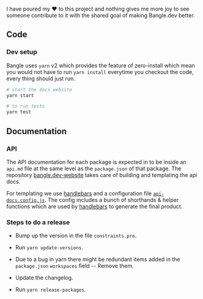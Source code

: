 I have poured my :heart: to this project and nothing gives me more joy to see someone contribute to it with the shared goal of making Bangle.dev better.

## Code

### Dev setup

Bangle uses `yarn` v2 which provides the feature of zero-install which mean you would not have to run `yarn install` everytime you checkout the code, every thing should just run.

```sh
# start the docs website
yarn start

# to run tests
yarn test
```

## Documentation

### API

The API documentation for each package is expected in to be inside an `api.md` file at the same level as the `package.json` of that package. The repository [bangle.dev-website](https://github.com/bangle-io/bangle.dev-website) takes care of building and templating the api docs.

For templating we use [handlebars](https://handlebarsjs.com) and a configuration file [`api-docs.config.js`](https://github.com/bangle-io/bangle.dev-website/blob/main/api-docs.config.js). The config includes a bunch of shorthands & helper functions which are used by [handlebars](https://handlebarsjs.com) to generate the final product.

### Steps to do a release

- Bump up the version in the file `constraints.pro`.

- Run `yarn update-versions`.

- Due to a bug in yarn there might be redundant items added in the `package.json` `workspaces` field -- Remove them.

- Update the changelog.

- Run `yarn release-packages`.
